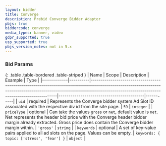 ```yaml
---
layout: bidder
title: Converge
description: Prebid Converge Bidder Adaptor
pbjs: true
biddercode: converge
media_types: banner, video
gdpr_supported: true
usp_supported: true
pbjs_version_notes: not in 5.x
---
```



### Bid Params

{: .table .table-bordered .table-striped }
| Name        | Scope    | Description                                                                                                                                                                                                             | Example                                   | Type      |
|-------------|----------|-------------------------------------------------------------------------------------------------------------------------------------------------------------------------------------------------------------------------|-------------------------------------------|-----------|
| `uid`       | required | Represents the Converge bidder system Ad Slot ID associated with the respective div id from the site page.                                                                                                              | `59`                                      | `integer` |
| `priceType` | optional | Can take the values `gross` or `net`, default value is `net`. Net represents the header bid price with the Converge header bidder margin already extracted. Gross price does contain the Converge bidder margin within. | `'gross'`                                 | `string`  |
| `keywords`  | optional | A set of key-value pairs applied to all ad slots on the page. Values can be empty.                                                                                                                                      | `keywords: { topic: ['stress', 'fear'] }` | `object`  |
